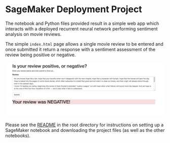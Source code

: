 # SageMaker Deployment Project

The notebook and Python files provided result in a simple web app which interacts with a deployed recurrent neural network performing sentiment analysis on movie reviews.

The simple `index.html` page allows a single movie review to be entered and once submitted it return a response with a sentiment assessment of the review being positive or negative.

![test_screenshot](website/test_movie_review.png)


Please see the [README](https://github.com/udacity/sagemaker-deployment/tree/master/README.md) in the root directory for instructions on setting up a SageMaker notebook and downloading the project files (as well as the other notebooks).

